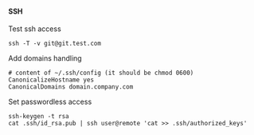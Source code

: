 #### SSH

Test ssh access

    ssh -T -v git@git.test.com

Add domains handling

    # content of ~/.ssh/config (it should be chmod 0600)
    CanonicalizeHostname yes
    CanonicalDomains domain.company.com

Set passwordless access

    ssh-keygen -t rsa
    cat .ssh/id_rsa.pub | ssh user@remote 'cat >> .ssh/authorized_keys'



